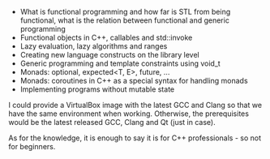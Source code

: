 * What is functional programming and how far is STL from being functional, what is the relation between functional and generic programming
* Functional objects in C++, callables and std::invoke
* Lazy evaluation, lazy algorithms and ranges
* Creating new language constructs on the library level
* Generic programming and template constraints using void_t
* Monads: optional<T>, expected<T, E>, future<T>, ...
* Monads: coroutines in C++ as a special syntax for handling monads
* Implementing programs without mutable state

I could provide a VirtualBox image with the latest GCC and Clang so that we have the same environment when working. 
Otherwise, the prerequisites would be the latest released GCC, Clang and Qt (just in case).

As for the knowledge, it is enough to say it is for C++ professionals - so not for beginners. 

